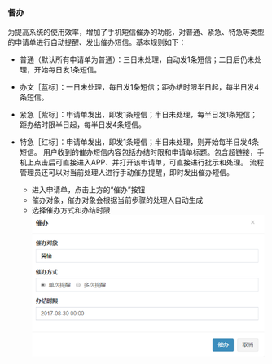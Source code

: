 ﻿
### 督办
为提高系统的使用效率，增加了手机短信催办的功能，对普通、紧急、特急等类型的申请单进行自动提醒、发出催办短信。基本规则如下：
- 普通（默认所有申请单为普通）：三日未处理，自动发1条短信；二日后仍未处理，开始每日发1条短信。
- 办文［蓝标］：一日未处理，每日发1条短信；距办结时限半日起，每半日发4条短信。
- 紧急［紫标］：申请单发出，即发1条短信；半日未处理，每半日发1条短信；距办结时限半日起，每半日发4条短信。
- 特急［红标］：申请单发出，即发1条短信；半日未处理，则开始每半日发4条短信。
用户收到的催办短信内容包括办结时限和申请单标题。包含超链接，手机上点击后可直接进入APP、并打开该申请单，可直接进行批示和处理。
流程管理员还可以对当前处理人进行手动催办提醒，即时发出催办短信。
    
    - 进入申请单，点击上方的“催办”按钮
    - 催办对象，催办对象会根据当前步骤的处理人自动生成
    - 选择催办方式和办结时限
 ![督办](images/督办.png)

